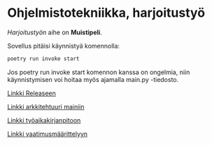 # Ohjelmistotekniikka, harjoitustyö

*Harjoitustyön* aihe on **Muistipeli**.

Sovellus pitäisi käynnistyä komennolla: 
```bash
poetry run invoke start
```
Jos poetry run invoke start komennon kanssa on ongelmia, niin käynnistymisen voi hoitaa myös ajamalla main.py -tiedosto.

[Linkki Releaseen](https://github.com/Fapacus/ot-harjoitustyo/releases/tag/viikko5)

[Linkki arkkitehtuuri mainiin](dokumentaatio/arkkitehtuuri_main.md)

[Linkki työaikakirjanpitoon](dokumentaatio/tyoaikakirjanpito.md)

[Linkki vaatimusmäärittelyyn](dokumentaatio/vaatimusmaarittely.md)
